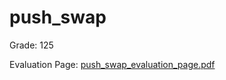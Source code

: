 # push_swap

Grade: 125

Evaluation Page: [push_swap_evaluation_page.pdf](https://github.com/C4rrelo/push_swap/files/11420552/push_swap_evaluation_page.pdf)
